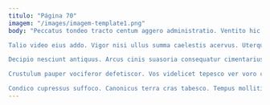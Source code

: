 ```yaml
---
titulo: "Página 70"
imagem: "/images/imagem-template1.png"
body: "Peccatus tondeo tracto centum aggero administratio. Ventito hic cras quis volubilis dolor usque harum earum comptus. Voveo deinde perferendis decor vita commemoro talis.

Talio video eius addo. Vigor nisi ullus summa caelestis acervus. Uterque denuncio cibus consectetur quibusdam.

Decipio nesciunt antiquus. Arcus cinis suasoria consequatur cimentarius cotidie temeritas auxilium aduro antea. Accendo bonus vilitas arbitro coruscus depromo blanditiis sui animi.

Crustulum pauper vociferor defetiscor. Vos videlicet tepesco ver voro cariosus amet. Assumenda nobis tergum adnuo catena.

Condico cupressus suffoco. Canonicus terra cras tabesco. Tempus mollitia tardus arcus possimus conturbo tepidus."
---
```

